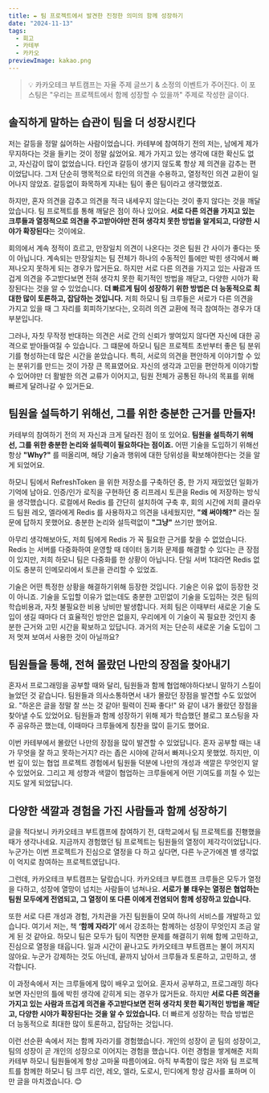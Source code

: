 ```yaml
---
title: ✒️ 팀 프로젝트에서 발견한 진정한 의미의 함께 성장하기
date: "2024-11-13"
tags:
  - 회고
  - 카테부
  - 카카오
previewImage: kakao.png
---
```


> 💡 카카오테크 부트캠프는 자율 주제 글쓰기 & 소정의 이벤트가 주어진다. 이 포스팅은 "우리는 프로젝트에서 함께 성장할 수 있을까" 주제로 작성한 글이다.

## 솔직하게 말하는 습관이 팀을 더 성장시킨다

저는 갈등을 정말 싫어하는 사람이었습니다. 카테부에 참여하기 전의 저는, 남에게 제가 무지하다는 것을 들키는 것이 정말 싫었어요. 제가 가지고 있는 생각에 대한 확신도 없고, 자신감이 많이 없었습니다. 타인과 갈등이 생기지 않도록 항상 제 의견을 감추는 편이었답니다. 그저 단순히 맹목적으로 타인의 의견을 수용하고, 열정적인 의견 교환이 일어나지 않았죠. 갈등없이 화목하게 지내는 팀이 좋은 팀이라고 생각했었죠.

하지만, 혼자 의견을 감추고 의견을 적극 내세우지 않는다는 것이 좋지 않다는 것을 깨달았습니다. 팀 프로젝트를 통해 깨달은 점이 하나 있어요. **서로 다른 의견을 가지고 있는 크루들과 열정적으로 의견을 주고받아야만 전혀 생각치 못한 방법을 알게되고, 다양한 시야가 확장된다**는 것이에요.

회의에서 계속 정적이 흐르고, 만장일치 의견이 나온다는 것은 팀원 간 사이가 좋다는 뜻이 아닙니다. 계속되는 만장일치는 팀 전체가 하나의 수동적인 틀에만 박힌 생각에서 빠져나오지 못하게 되는 경우가 많거든요. 하지만 서로 다른 의견을 가지고 있는 사람과 뜨겁게 의견을 주고받다보면 전혀 생각치 못한 획기적인 방법을 깨닫고, 다양한 시야가 확장된다는 것을 알 수 있었습니다. **더 빠르게 팀이 성장하기 위한 방법은 더 능동적으로 최대한 많이 토론하고, 잡담하는 것입니다.** 저희 하모니 팀 크루들은 서로가 다른 의견을 가지고 있을 때 그 자리를 회피하기보다는, 오히려 의견 교환에 적극 참여하는 경우가 대부분입니다.

그러나, 자칫 무작정 반대하는 의견은 서로 간의 신뢰가 쌓여있지 않다면 자신에 대한 공격으로 받아들여질 수 있습니다. 그 떄문에 하모니 팀은 프로젝트 초반부터 좋은 팀 분위기를 형성하는데 많은 시간을 쏟았습니다. 특히, 서로의 의견을 편안하게 이야기할 수 있는 분위기를 만드는 것이 가장 큰 목표였어요. 자신의 생각과 고민을 편안하게 이야기할 수 있어야만 더 활발한 의견 교류가 이어지고, 팀원 전체가 공통된 하나의 목표를 위해 빠르게 달려나갈 수 있거든요.


## 팀원을 설득하기 위해선, 그를 위한 충분한 근거를 만들자!

카테부의 참여하기 전의 저 자신과 크게 달라진 점이 또 있어요. **팀원을 설득하기 위해선, 그를 위한 충분한 논리와 설득력이 필요하다는 점이죠.** 어떤 기술을 도입하기 위해선 항상 **"Why?"** 를 떠올리며, 해당 기술과 행위에 대한 당위성을 확보해야한다는 것을 알게 되었어요.

하모니 팀에서 RefreshToken 을 위한 저장소를 구축하던 중, 한 가지 재밌었던 일화가 기억에 남아요. 인증/인가 로직을 구현하던 중 리프레시 토큰을 Redis 에 저장하는 방식을 생각했습니다. 로컬에서 Redis 를 간단히 설치하여 구축 후, 회의 시간에 저희 클라우드 팀원 레오, 엘라에게 Redis 를 사용하자고 의견을 내세웠지만, **"왜 써야해?"** 라는 질문에 답하지 못했어요. 충분한 논리와 설득력없이 **"그냥"** 쓰기만 했어요.

아무리 생각해보아도, 저희 팀에게 Redis 가 꼭 필요한 근거를 찾을 수 없었습니다. Redis 는 서버를 다중화하여 운영할 때 데이터 동기화 문제를 해결할 수 있다는 큰 장점이 있지만, 저희 하모니 팀은 다중화를 한 상황이 아닙니다. 단일 서버 1대라면 Redis 없이도 충분히 인메모리에서 토큰을 관리할 수 있었죠. 

기술은 어떤 특정한 상황을 해결하기위해 등장한 것입니다. 기술은 이유 없이 등장한 것이 아니죠. 기술을 도입할 이유가 없는데도 충분한 고민없이 기술을 도입하는 것은 팀의 학습비용과, 자칫 불필요한 비용 낭비만 발생합니다. 저희 팀은 이때부터 새로운 기술 도입이 생길 때마다 더 효율적인 방안은 없을지, 우리에게 이 기술이 꼭 필요한 것인지 충분한 근거와 고민 시간을 확보하고 있답니다. 과거의 저는 단순히 새로운 기술 도입이 그저 멋져 보여서 사용한 것이 아닐까요?

## 팀원들을 통해, 전혀 몰랐던 나만의 장점을 찾아내기

혼자서 프로그래밍을 공부할 때와 달리, 팀원들과 함께 협업해야하다보니 말하기 스킬이 늘었던 것 같습니다. 팀원들과 의사소통하면서 내가 몰랐던 장점을 발견할 수도 있었어요. "하온은 글을 정말 잘 쓰는 것 같아! 필력이 진짜 좋다!" 와 같이 내가 몰랐던 장점을 찾아낼 수도 있었어요. 팀원들과 함께 성장하기 위해 제가 학습했던 블로그 포스팅을 자주 공유하곤 했는데, 이때마다 크루들에게 칭찬을 많이 듣기도 했어요. 

이번 카테부에서 몰랐던 나만의 장점을 많이 발견할 수 있었답니다. 혼자 공부할 때는 내가 무엇을 잘 하고 못하는거지? 라는 좁은 시야에 갇혀서 빠져나오지 못했었. 하지만, 이번 깊이 있는 협업 프로젝트 경험에서 팀원들 덕분에 나만의 개성과 색깔은 무엇인지 알 수 있었어요. 그리고 제 성향과 색깔이 협업하는 크루들에게 어떤 기여도를 끼칠 수 있는지도 알게 되었답니다.

## 다양한 색깔과 경험을 가진 사람들과 함께 성장하기

글을 적다보니 카카오테크 부트캠프에 참여하기 전, 대학교에서 팀 프로젝트를 진횅했을 때가 생각나네요. 지금까지 경험했던 팀 프로젝트는 팀원들의 열정이 제각각이었답니다. 누군가는 이번 프로젝트가 진심으로 열정을 다 하고 싶다면, 다른 누군가에겐 별 생각없이 억지로 참여하는 프로젝트였답니다. 

그런데, 카카오테크 부트캠프는 달랐습니다. 카카오테크 부트캠프 크루들은 모두가 열정을 다하고, 성장에 열망이 넘치는 사람들이 넘쳐나요. **서로가 불 태우는 열정은 협업하는 팀원 모두에게 전염되고, 그 열정이 또 다른 이에게 전염되어 함께 성장하고 있습니다.** 

또한 서로 다른 개성과 경험, 가치관을 가진 팀원들이 모여 하나의 서비스를 개발하고 있습니다. 여기서 저는, 책 **‘함께 자라기’** 에서 강조하는 함께하는 성장이 무엇인지 조금 알게 된 것 같아요. 하모니 팀은 모두가 팀이 직면한 문제를 해결히기 위해 함께 고민하고, 진심으로 열정을 태웁니다. 일과 시간이 끝나고도 카카오테크 부트캠프는 불이 꺼지지 않아요. 누군가 강제하는 것도 아닌데, 끝까지 남아서 크루들과 토론하고, 고민하고, 생각합니다.  

이 과정속에서 저는 크루들에게 많이 배우고 있어요. 혼자서 공부하고, 프로그래밍 하다 보면 자신만의 틀에 박힌 생각에 갇히게 되는 경우가 많거든요. 하지만 **서로 다른 의견을 가지고 있는 사람과 뜨겁게 의견을 주고받다보면 전혀 생각치 못한 획기적인 방법을 깨닫고, 다양한 시야가 확장된다는 것을 알 수 있었습니다.** 더 빠르게 성장하는 학습 방법은 더 능동적으로 최대한 많이 토론하고, 잡담하는 것입니다.

이런 선순환 속에서 저는 함께 자라기를 경험했습니다. 개인의 성장이 곧 팀의 성장이고, 팀의 성장이 곧 개인의 성장으로 이어지는 경험을 했습니다. 이런 경험을 쌓게해준 저희 카테부 하모니 팀원들에게 항상 고마울 따름이에요. 아직 부족함이 많은 저와 팀 프로젝트를 함께한 하모니 팀 크루 리안, 레오, 엘라, 도로시, 민디에게 항상 감사를 표하며 이만 글을 마치겠습니다. 😊


